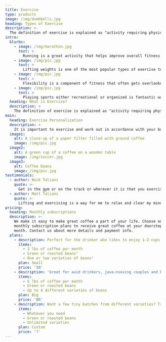 ```yaml
---
title: Exercise
type: products
image: /img/dumbbells.jpg
heading: Types of Exercise
description: >-
  The definition of exercise is explained as "activity requiring physical effort, carried out to sustain or improve health and fitness".
intro:
  blurbs:
    - image: /img/marathon.jpg
      text: >
        Running is a great activity that helps improve overall fitness. Whether it is an aerobic run or an anaerobic run, it will help the body function better in the future. Running helps with muscular endurance in the legs and the core along with the addition of a healthy heart and efficient lungs.
    - image: /img/pic.jpg
      text: >
        Lifting weights is one of the most popular types of exercise today. It is great for building muscle and toning your body which overall increases your fitness level. Muscular strength gained from lifting can help the body to recover quicker and simply be stronger.
    - image: /img/pic.jpg
      text: >
        Flexibility is a component of fitness that often gets overlooked. It is extremely important for someone to properly stretch before and after physical activity. Stretching can help boost growth and help muscles to grow more. Being flexible is a key to a healthy lifestyle.
    - image: /img/pic.jpg
      text: >
        Playing sports either recreational or organized is fantastic way to get active and improve fitness levels. Different sports work different muscle groups and so it is important to try different things and play against different people in order to maximize your experience.
  heading: What is Exercise?
  description: >
    The definition of exercise is explained as "activity requiring physical effort, carried out to sustain or improve health and fitness".
main:
  heading: Exercise Personalization
  description: >
    It is important to exercise and work out in accordance with your body and your goals in mind. If someone is training to run a marathon, they are not going to be lifting heavy weight right before the race. A workout plan personalized to an individual's needs is ideal and the best way to get the best results.
  image1:
    alt: A close-up of a paper filter filled with ground coffee
    image: /img/pic.jpg
  image2:
    alt: A green cup of a coffee on a wooden table
    image: /img/soccer.jpg
  image3:
    alt: Coffee beans
    image: /img/pic.jpg
testimonials:
  - author: Nick Taliani
    quote: >-
      Get in the gym or on the track or wherever it is that you exercise, work hard, and you will see results. I promise you.
  - author: Matt Taliani
    quote: >-
      Lifting and exercising is a way for me to relax and clear my mind while at the same time improving my body and my lifestyle.
pricing:
  heading: Monthly subscriptions
  description: >-
    We make it easy to make great coffee a part of your life. Choose one of our
    monthly subscription plans to receive great coffee at your doorstep each
    month. Contact us about more details and payment info.
  plans:
    - description: Perfect for the drinker who likes to enjoy 1-2 cups per day.
      items:
        - 3 lbs of coffee per month
        - Green or roasted beans"
        - One or two varieties of beans"
      plan: Small
      price: '50'
    - description: 'Great for avid drinkers, java-nsoving couples and bigger crowds'
      items:
        - 6 lbs of coffee per month
        - Green or roasted beans
        - Up to 4 different varieties of beans
      plan: Big
      price: '80'
    - description: Want a few tiny batches from different varieties? Try our custom plan
      items:
        - Whatever you need
        - Green or roasted beans
        - Unlimited varieties
      plan: Custom
      price: '?'
---
```


